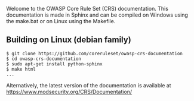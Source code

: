 Welcome to the OWASP Core Rule Set (CRS) documentation.
This documentation is made in Sphinx and can be compiled on Windows using the make.bat or on Linux using the Makefile. 

## Building on Linux (debian family)

```
$ git clone https://github.com/coreruleset/owasp-crs-documentation
$ cd owasp-crs-documentation
$ sudo apt-get install python-sphinx
$ make html
...
```

Alternatively, the latest version of the documentation is available at https://www.modsecurity.org/CRS/Documentation/
